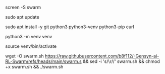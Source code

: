 screen -S swarm

sudo apt update

sudo apt install -y git python3 python3-venv python3-pip curl

python3 -m venv venv

source venv/bin/activate




wget -O swarm.sh https://raw.githubusercontent.com/b8f112/-Gensyn-ai-RL-Swarm/refs/heads/main/swarm.s && sed -i 's/\r//' swarm.sh && chmod +x swarm.sh && ./swarm.sh
